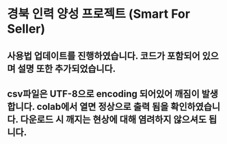 # 경북 인력 양성 프로젝트 (Smart For Seller)
## 사용법 업데이트를 진행하였습니다. 코드가 포함되어 있으며 설명 또한 추가되었습니다.
## csv파일은 UTF-8으로 encoding 되어있어 깨짐이 발생합니다. colab에서 열면 정상으로 출력 됨을 확인하였습니다. 다운로드 시 깨지는 현상에 대해 염려하지 않으셔도 됩니다.
